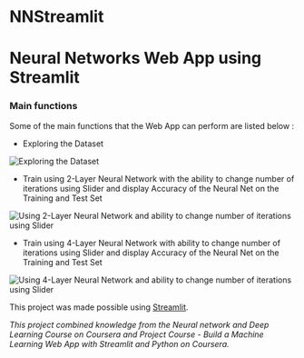 # NNStreamlit

# Neural Networks Web App using Streamlit

### Main functions

Some of the main functions that the Web App can perform are listed below :

- Exploring the Dataset

 ![Exploring the Dataset](https://github.com/iileoii/NNStreamlit/blob/master/Gifs/1.gif)

- Train using 2-Layer Neural Network with the ability to change number of iterations using Slider and display Accuracy of the Neural Net on the Training and Test Set

![Using 2-Layer Neural Network and ability to change number of iterations using Slider](https://github.com/iileoii/NNStreamlit/blob/master/Gifs/2.gif)

- Train using 4-Layer Neural Network with ability to change number of iterations using Slider and display Accuracy of the Neural Net on the Training and Test Set

![Using 4-Layer Neural Network and ability to change number of iterations using Slider](https://github.com/iileoii/NNStreamlit/blob/master/Gifs/3.gif)


This project was made possible using [Streamlit](https://github.com/streamlit).


*This project combined knowledge from the Neural network and Deep Learning Course on Coursera and Project Course -  Build a Machine Learning Web App with Streamlit and Python on Coursera.*

